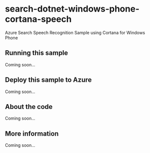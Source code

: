 # search-dotnet-windows-phone-cortana-speech
Azure Search Speech Recognition Sample using Cortana for Windows Phone
## Running this sample
Coming soon...
## Deploy this sample to Azure
Coming soon...
## About the code
Coming soon...
## More information
Coming soon...